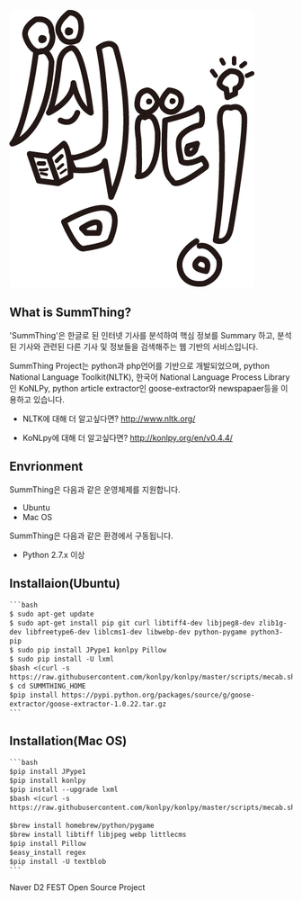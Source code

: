 ![SummThing](./img/logo.png)

## What is SummThing?
'SummThing'은 한글로 된 인터넷 기사를 분석하여 핵심 정보를 Summary 하고, 분석된 기사와 관련된 다른 기사 및 정보들을 검색해주는 웹 기반의 서비스입니다. 

SummThing Project는 python과 php언어를 기반으로 개발되었으며, python National Language Toolkit(NLTK), 한국어 National Language Process Library인 KoNLPy, python article extractor인 goose-extractor와 newspapaer등을 이용하고 있습니다. 

* NLTK에 대해 더 알고싶다면?
  http://www.nltk.org/

* KoNLpy에 대해 더 알고싶다면?
  http://konlpy.org/en/v0.4.4/


## Envrionment
SummThing은 다음과 같은 운영체제를 지원합니다. 
- Ubuntu
- Mac OS

SummThing은 다음과 같은 환경에서 구동됩니다. 
- Python  2.7.x 이상

## Installaion(Ubuntu)
	```bash
	$ sudo apt-get update
	$ sudo apt-get install pip git curl libtiff4-dev libjpeg8-dev zlib1g-dev libfreetype6-dev liblcms1-dev libwebp-dev python-pygame python3-pip
	$ sudo pip install JPype1 konlpy Pillow
	$ sudo pip install -U lxml
	$bash <(curl -s https://raw.githubusercontent.com/konlpy/konlpy/master/scripts/mecab.sh)
	$ cd SUMMTHING_HOME
	$pip install https://pypi.python.org/packages/source/g/goose-extractor/goose-extractor-1.0.22.tar.gz
	```
## Installation(Mac OS)
	```bash
	$pip install JPype1
	$pip install konlpy
	$pip install --upgrade lxml
	$bash <(curl -s https://raw.githubusercontent.com/konlpy/konlpy/master/scripts/mecab.sh)

	$brew install homebrew/python/pygame
	$brew install libtiff libjpeg webp littlecms
	$pip install Pillow
	$easy_install regex
	$pip install -U textblob
	```

Naver D2 FEST Open Source Project

